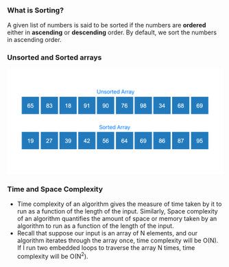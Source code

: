 ### What is Sorting?

A given list of numbers is said to be sorted if the numbers are **ordered** either in **ascending** or **descending** order. By default, we sort the numbers in ascending order.
### Unsorted and Sorted arrays
<img src="images/sorted_vs_unsorted.png"/>

### Time and Space Complexity
   - Time complexity of an algorithm gives the measure of time taken by it to run as a function of the length of the input. Similarly, Space complexity of an algorithm quantifies the amount of space or memory taken by an algorithm to run as a function of the length of the input.
   - Recall that suppose our input is an array of N elements, and our algorithm iterates through the array once, time complexity will be O(N). If I run two embedded loops to traverse the array N times, time complexity will be O(N<sup>2</sup>).



